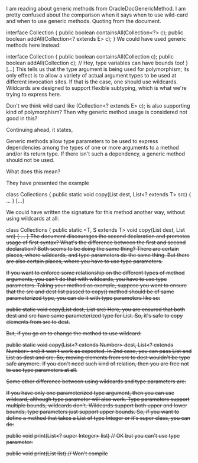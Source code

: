I am reading about generic methods from OracleDocGenericMethod. I am pretty confused about the comparison when it says when to use wild-card and when to use generic methods. Quoting from the document.

interface Collection<E> {
    public boolean containsAll(Collection<?> c);
    public boolean addAll(Collection<? extends E> c);
}
We could have used generic methods here instead:

interface Collection<E> {
    public <T> boolean containsAll(Collection<T> c);
    public <T extends E> boolean addAll(Collection<T> c);
    // Hey, type variables can have bounds too!
}
[…] This tells us that the type argument is being used for polymorphism; its only effect is to allow a variety of actual argument types to be used at different invocation sites. If that is the case, one should use wildcards. Wildcards are designed to support flexible subtyping, which is what we're trying to express here.

Don't we think wild card like (Collection<? extends E> c); is also supporting kind of polymorphism? Then why generic method usage is considered not good in this?

Continuing ahead, it states,

Generic methods allow type parameters to be used to express dependencies among the types of one or more arguments to a method and/or its return type. If there isn't such a dependency, a generic method should not be used.

What does this mean?

They have presented the example

class Collections {
    public static <T> void copy(List<T> dest, List<? extends T> src) {
    ...
}
[…]

We could have written the signature for this method another way, without using wildcards at all:

class Collections {
    public static <T, S extends T> void copy(List<T> dest, List<S> src) {
    ...
}
The document discourages the second declaration and promotes usage of first syntax? What's the difference between the first and second declaration? Both seems to be doing the same thing?
There are certain places, where wildcards, and type parameters do the same thing. But there are also certain places, where you have to use type parameters.

If you want to enforce some relationship on the different types of method arguments, you can't do that with wildcards, you have to use type parameters.
Taking your method as example, suppose you want to ensure that the src and dest list passed to copy() method should be of same parameterized type, you can do it with type parameters like so:

public static <T extends Number> void copy(List<T> dest, List<T> src)
Here, you are ensured that both dest and src have same parameterized type for List. So, it's safe to copy elements from src to dest.

But, if you go on to change the method to use wildcard:

public static void copy(List<? extends Number> dest, List<? extends Number> src)
it won't work as expected. In 2nd case, you can pass List<Integer> and List<Float> as dest and src. So, moving elements from src to dest wouldn't be type safe anymore. If you don't need such kind of relation, then you are free not to use type parameters at all.

Some other difference between using wildcards and type parameters are:

If you have only one parameterized type argument, then you can use wildcard, although type parameter will also work.
Type parameters support multiple bounds, wildcards don't.
Wildcards support both upper and lower bounds, type parameters just support upper bounds. So, if you want to define a method that takes a List of type Integer or it's super class, you can do:

public void print(List<? super Integer> list)  // OK
but you can't use type parameter:

 public <T super Integer> void print(List<T> list)  // Won't compile
